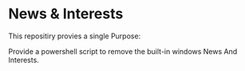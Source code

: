 # News & Interests

This repositiry provies a single Purpose: 

Provide a powershell script to remove the built-in windows News And Interests.